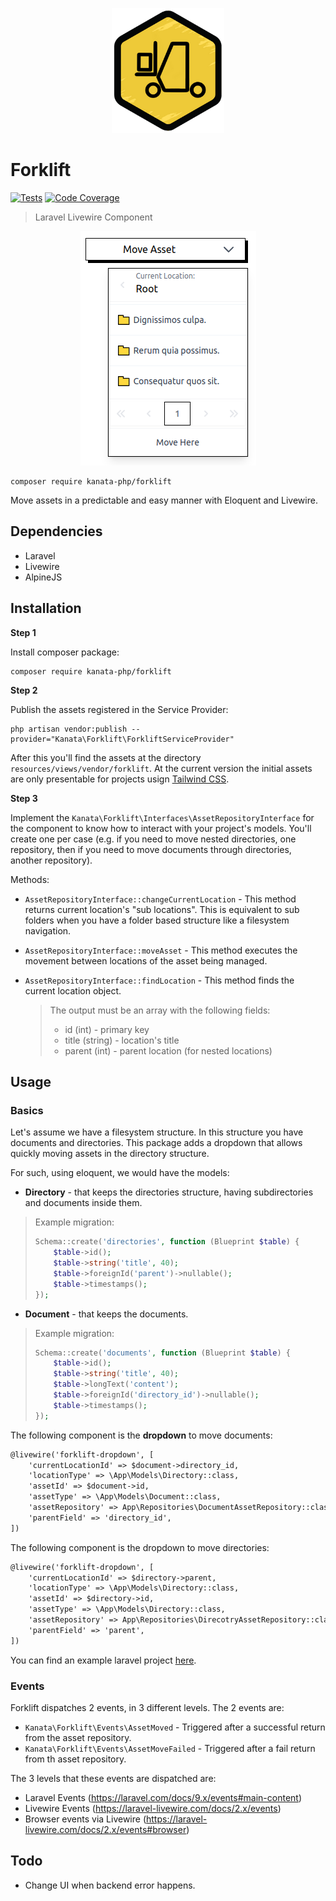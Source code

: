 
<p align="center">
<img src="./docs/forklift.png" height="200"/>
</p>

# Forklift

<p align="left">
<a href="https://github.com/kanata-php/forklift/actions/workflows/php.yml"><img src="https://github.com/kanata-php/forklift/actions/workflows/php.yml/badge.svg" alt="Tests"></a>
<a href="https://codecov.io/gh/kanata-php/forklift"><img src="https://codecov.io/gh/kanata-php/forklift/branch/master/graph/badge.svg?token=BEAL7MLFFA" alt="Code Coverage"></a>
</p>

> Laravel Livewire Component

<p align="center">
<img src="./docs/screenshot.png" />
</p>

```shell
composer require kanata-php/forklift
```

Move assets in a predictable and easy manner with Eloquent and Livewire.

## Dependencies

- Laravel
- Livewire
- AlpineJS

## Installation

**Step 1**

Install composer package:

```shell
composer require kanata-php/forklift
```

**Step 2**

Publish the assets registered in the Service Provider:

```shell
php artisan vendor:publish --provider="Kanata\Forklift\ForkliftServiceProvider"
```

After this you'll find the assets at the directory `resources/views/vendor/forklift`. At the current version the initial assets are only presentable for projects usign [Tailwind CSS](https://tailwindcss.com/).

**Step 3**

Implement the `Kanata\Forklift\Interfaces\AssetRepositoryInterface` for the component to know how to interact with your project's models. You'll create one per case (e.g. if you need to move nested directories, one repository, then if you need to move documents through directories, another repository).

Methods:

- `AssetRepositoryInterface::changeCurrentLocation` - This method returns current location's "sub locations". This is equivalent to sub folders when you have a folder based structure like a filesystem navigation.

- `AssetRepositoryInterface::moveAsset` - This method executes the movement between locations of the asset being managed.

- `AssetRepositoryInterface::findLocation` - This method finds the current location object.
  > The output must be an array with the following fields:
  > - id (int) - primary key
  > - title (string) - location's title
  > - parent (int) - parent location (for nested locations)

## Usage

### Basics

Let's assume we have a filesystem structure. In this structure you have documents and directories. This package adds a dropdown that allows quickly moving assets in the directory structure.

For such, using eloquent, we would have the models:

- **Directory** - that keeps the directories structure, having subdirectories and documents inside them.
> Example migration:
> ```php
> Schema::create('directories', function (Blueprint $table) {
>     $table->id();
>     $table->string('title', 40);
>     $table->foreignId('parent')->nullable();
>     $table->timestamps();
> });
> ```

- **Document** - that keeps the documents.
> Example migration:
> ```php
> Schema::create('documents', function (Blueprint $table) {
>     $table->id();
>     $table->string('title', 40);
>     $table->longText('content');
>     $table->foreignId('directory_id')->nullable();
>     $table->timestamps();
> });
> ```

The following component is the **dropdown** to move documents:

```html
@livewire('forklift-dropdown', [
    'currentLocationId' => $document->directory_id,
    'locationType' => \App\Models\Directory::class,
    'assetId' => $document->id,
    'assetType' => \App\Models\Document::class,
    'assetRepository' => App\Repositories\DocumentAssetRepository::class,
    'parentField' => 'directory_id',
])
```

The following component is the dropdown to move directories:

```html
@livewire('forklift-dropdown', [
    'currentLocationId' => $directory->parent,
    'locationType' => \App\Models\Directory::class,
    'assetId' => $directory->id,
    'assetType' => \App\Models\Directory::class,
    'assetRepository' => App\Repositories\DirecotryAssetRepository::class,
    'parentField' => 'parent',
])
```

You can find an example laravel project [here](https://github.com/kanata-php/forklift-example).

### Events

Forklift dispatches 2 events, in 3 different levels. The 2 events are:

- `Kanata\Forklift\Events\AssetMoved` - Triggered after a successful return from the asset repository.
- `Kanata\Forklift\Events\AssetMoveFailed` - Triggered after a fail return from th asset repository.

The 3 levels that these events are dispatched are:

- Laravel Events (https://laravel.com/docs/9.x/events#main-content)
- Livewire Events (https://laravel-livewire.com/docs/2.x/events)
- Browser events via Livewire (https://laravel-livewire.com/docs/2.x/events#browser)

## Todo

- Change UI when backend error happens.
